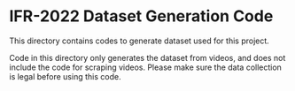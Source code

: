# IFR-2022 Dataset Generation Code
This directory contains codes to generate dataset used for this project.

Code in this directory only generates the dataset from videos, and does not include the code for scraping videos.
Please make sure the data collection is legal before using this code.